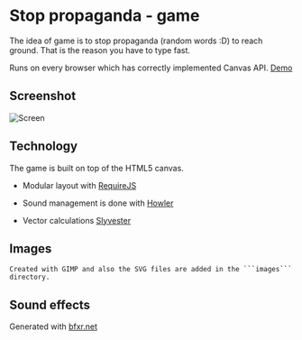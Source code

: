 # Stop propaganda - game

The idea of game is to stop propaganda (random words :D) to reach ground. That is the reason you have to type fast.

Runs on every browser which has correctly implemented Canvas API. [Demo](https://riston.github.io/typing-war/)

## Screenshot

![Screen](https://raw.githubusercontent.com/riston/typing-war/master/screenshots/screenshot.png)

## Technology

The game is built on top of the HTML5 canvas.

  - Modular layout with [RequireJS](http://requirejs.org/)

  - Sound management is done with [Howler](http://howlerjs.com/)

  - Vector calculations [Slyvester](http://sylvester.jcoglan.com/)

## Images

    Created with GIMP and also the SVG files are added in the ```images``` directory.

## Sound effects

Generated with [bfxr.net](http://www.bfxr.net/)
